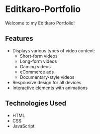 # Editkaro-Portfolio


Welcome to my Editkaro Portfolio! 

## Features

- Displays various types of video content:
  - Short-form videos
  - Long-form videos
  - Gaming videos
  - eCommerce ads
  - Documentary-style videos
- Responsive design for all devices
- Interactive elements with animations

## Technologies Used

- HTML
- CSS
- JavaScript


